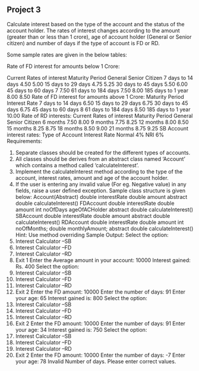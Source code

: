 ## Project 3

Calculate interest based on the type of the account and the status of the account holder. The rates of interest changes according to the amount (greater than or less than 1 crore), age of account holder (General or Senior citizen) and number of days if the type of account is FD or RD.

Some sample rates are given in the below tables:

Rate of FD interest for amounts below 1 Crore:

Current Rates of interest
Maturity Period
General
Senior Citizen
7 days to 14 days
4.50
5.00
15 days to 29 days
4.75
5.25
30 days to 45 days
5.50
6.00
45 days to 60 days
7
7.50
61 days to 184 days
7.50
8.00
185 days to 1 year
8.00
8.50
Rate of FD interest for amounts above 1 Crore:
Maturity Period
Interest Rate
7 days to 14 days
6.50
15 days to 29 days
6.75
30 days to 45 days
6.75
45 days to 60 days
8
61 days to 184 days
8.50
185 days to 1 year
10.00
Rate of RD interests:
Current Rates of interest
Maturity Period
General
Senior Citizen
6 months
7.50
8.00
9 months
7.75
8.25
12 months
8.00
8.50
15 months
8.25
8.75
18 months
8.50
9.00
21 months
8.75
9.25
SB Account interest rates:
Type of Account
Interest Rate
Normal
4%
NRI
6%
Requirements:
1. Separate classes should be created for the different types of accounts.
2. All classes should be derives from an abstract class named ‘Account’ which contains a method called ‘calculateInterest’.
3. Implement the calculateInterest method according to the type of the account, interest rates, amount and age of the account holder.
4. If the user is entering any invalid value (For eg. Negative value) in any fields, raise a user defined exception.
Sample class structure is given below:
Account(Abstract)
double interestRate
double amount
abstract double calculateInterest()
FDAccount
double interestRate
double amount
int noOfDays
ageOfACHolder
abstract double calculateInterest()
SBAccount
double interestRate
double amount
abstract double calculateInterest()
RDAccount
double interestRate
double amount
int noOfMonths;
double monthlyAmount;
abstract double calculateInterest()
Hint: Use method overriding
Sample Output:
Select the option:
1. Interest Calculator –SB
2. Interest Calculator –FD
3. Interest Calculator –RD
4. Exit
1
Enter the Average amount in your account:
10000
Interest gained: Rs. 400
Select the option:
1. Interest Calculator –SB
2. Interest Calculator –FD
3. Interest Calculator –RD
4. Exit
2
Enter the FD amount:
10000
Enter the number of days:
91
Enter your age:
65
Interest gained is: 800
Select the option:
1. Interest Calculator –SB
2. Interest Calculator –FD
3. Interest Calculator –RD
4. Exit
2
Enter the FD amount:
10000
Enter the number of days:
91
Enter your age:
34
Interest gained is: 750
Select the option:
1. Interest Calculator –SB
2. Interest Calculator –FD
3. Interest Calculator –RD
4. Exit
2
Enter the FD amount:
10000
Enter the number of days:
-7
Enter your age:
78
Invalid Number of days. Please enter correct values.
